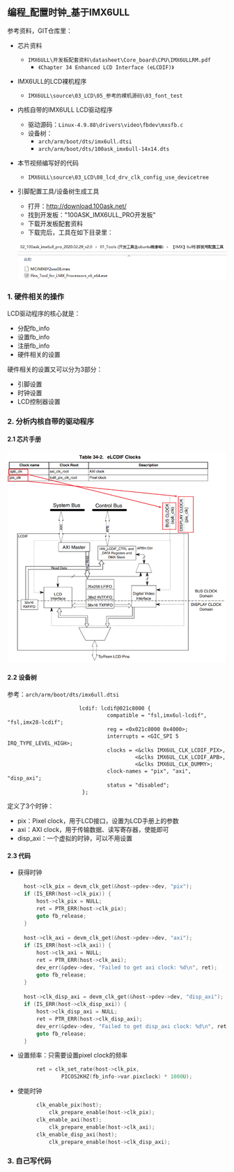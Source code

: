 ## 编程\_配置时钟\_基于IMX6ULL

参考资料，GIT仓库里：

* 芯片资料
  
  * `IMX6ULL\开发板配套资料\datasheet\Core_board\CPU\IMX6ULLRM.pdf`
    * `《Chapter 34 Enhanced LCD Interface (eLCDIF)》`
  
* IMX6ULL的LCD裸机程序

  * `IMX6ULL\source\03_LCD\05_参考的裸机源码\03_font_test`

* 内核自带的IMX6ULL LCD驱动程序
  * 驱动源码：`Linux-4.9.88\drivers\video\fbdev\mxsfb.c`
  * 设备树：
    * `arch/arm/boot/dts/imx6ull.dtsi`
    * `arch/arm/boot/dts/100ask_imx6ull-14x14.dts`
* 本节视频编写好的代码
  
  * `IMX6ULL\source\03_LCD\08_lcd_drv_clk_config_use_devicetree`
  
* 引脚配置工具/设备树生成工具

  * 打开：http://download.100ask.net/
  * 找到开发板："100ASK_IMX6ULL_PRO开发板"
  * 下载开发板配套资料
  * 下载完后，工具在如下目录里：

  ![image-20210121150934195](pic/02_LCD驱动/031_pins_tools.png)

### 1. 硬件相关的操作

LCD驱动程序的核心就是：

* 分配fb_info
* 设置fb_info
* 注册fb_info
* 硬件相关的设置



硬件相关的设置又可以分为3部分：
  * 引脚设置
  * 时钟设置
  * LCD控制器设置



### 2. 分析内核自带的驱动程序

#### 2.1 芯片手册

![image-20210123151827981](pic/02_LCD驱动/032_lcd_controller_clk.png)

#### 2.2 设备树

参考：`arch/arm/boot/dts/imx6ull.dtsi`

```shell
                       lcdif: lcdif@021c8000 {
                                compatible = "fsl,imx6ul-lcdif", "fsl,imx28-lcdif";
                                reg = <0x021c8000 0x4000>;
                                interrupts = <GIC_SPI 5 IRQ_TYPE_LEVEL_HIGH>;
                                clocks = <&clks IMX6UL_CLK_LCDIF_PIX>,
                                         <&clks IMX6UL_CLK_LCDIF_APB>,
                                         <&clks IMX6UL_CLK_DUMMY>;
                                clock-names = "pix", "axi", "disp_axi";
                                status = "disabled";
                        };
```

定义了3个时钟：

* pix：Pixel clock，用于LCD接口，设置为LCD手册上的参数
* axi：AXI clock，用于传输数据、读写寄存器，使能即可
* disp_axi：一个虚拟的时钟，可以不用设置



#### 2.3 代码

* 获得时钟

  ```c
  	host->clk_pix = devm_clk_get(&host->pdev->dev, "pix");
  	if (IS_ERR(host->clk_pix)) {
  		host->clk_pix = NULL;
  		ret = PTR_ERR(host->clk_pix);
  		goto fb_release;
  	}
  
  	host->clk_axi = devm_clk_get(&host->pdev->dev, "axi");
  	if (IS_ERR(host->clk_axi)) {
  		host->clk_axi = NULL;
  		ret = PTR_ERR(host->clk_axi);
  		dev_err(&pdev->dev, "Failed to get axi clock: %d\n", ret);
  		goto fb_release;
  	}
  
  	host->clk_disp_axi = devm_clk_get(&host->pdev->dev, "disp_axi");
  	if (IS_ERR(host->clk_disp_axi)) {
  		host->clk_disp_axi = NULL;
  		ret = PTR_ERR(host->clk_disp_axi);
  		dev_err(&pdev->dev, "Failed to get disp_axi clock: %d\n", ret);
  		goto fb_release;
  	}
  ```

* 设置频率：只需要设置pixel clock的频率

  ```c
  		ret = clk_set_rate(host->clk_pix,
  				PICOS2KHZ(fb_info->var.pixclock) * 1000U);
  ```

* 使能时钟

  ```c
  		clk_enable_pix(host);
  			clk_prepare_enable(host->clk_pix);
  		clk_enable_axi(host);
  			clk_prepare_enable(host->clk_axi);
  		clk_enable_disp_axi(host);
  			clk_prepare_enable(host->clk_disp_axi);
  ```

  

### 3. 自己写代码